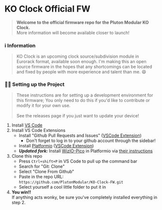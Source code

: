 # KO Clock Official FW

> **Welcome to the official firmware repo for the Pluton Modular KO Clock.**<br> More information will become available closer to launch!


### ℹ️ Information

> KO Clock is an upcoming clock source/subdivision module in Eurorack format, available soon enough. I'm making this an open source firmware in the hopes that any shortcomings can be located and fixed by people with more experience and talent than me. :smile:

### 👨‍💻️ Setting up the Project

> These instructions are for setting up a development environment for this firmware; You only need to do this if you'd like to contribute or modify it for your own use. <br><br>
See the releases page if you just want to update your device!

1. Install [VS Code](https://code.visualstudio.com/)
2. Install VS Code Extensions
    - Install "Github Pull Requests and Issues" ([VSCode Extension](https://marketplace.visualstudio.com/items?itemName=GitHub.vscode-pull-request-github))
        - Don't forget to log in to your github account through the sidebar!
    - Install [Platformio](https://platformio.org/install/ide?install=vscode) ([VSCode Extension](https://marketplace.visualstudio.com/items?itemName=platformio.platformio-ide))
    - ***Updated fork:***  Install [WizIO-Pico](https://github.com/OpenStickFoundation/wizio-pico) in Platformio via [their instructions](https://github.com/OpenStickFoundation/wizio-pico#install-platform)
3. Clone this repo
    - Press ```Ctrl+shift+P``` in VS Code to pull up the command bar
    - Search for "Git: Clone"
    - Select "Clone From Github"
    - Paste in the repo URL:  
    ```https://github.com/PlutonModular/KO-Clock-FW.git```
    - Select yourself a cool little folder to put it in
4. **You win!!**  
    If anything acts wonky, be sure you've completely installed everything in step 2.